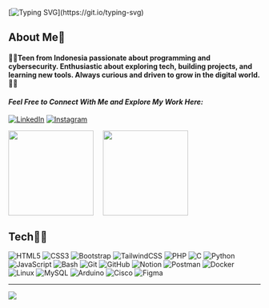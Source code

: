 [![Typing SVG](https://readme-typing-svg.demolab.com?font=JetBrains+Mono&size=24&pause=1000&color=4CC9FE&width=435&lines=print(%22Hello%20World!!%22);I%27m+Rakha+Fausta+%F0%9F%91%8B)](https://git.io/typing-svg)

## About Me🤖

#### 🙋‍♂️Teen from Indonesia passionate about programming and cybersecurity. Enthusiastic about exploring tech, building projects, and learning new tools. Always curious and driven to grow in the digital world.🧑‍💻

#### *Feel Free to Connect With Me and Explore My Work Here:*

[![LinkedIn](https://img.shields.io/badge/LinkedIn-%230077B5.svg?logo=linkedin&logoColor=white)](https://www.linkedin.com/in/rakha-fausta-17aba1286/) 
[![Instagram](https://img.shields.io/badge/Instagram-%23E4405F.svg?logo=Instagram&logoColor=white)](https://instagram.com/rakhaafd) 

<div style="display: flex; gap: 1rem;">
<img align="left" height='170px' src="https://github-readme-stats.vercel.app/api?username=rakhaafd&theme=dark&show_icons=true&hide_border=true&count_private=true&bg_color=001F3F&title_color=ffffff&icon_color=ffffff&text_color=ffffff" />

<img align="" height='170px' src="https://github-readme-stats.vercel.app/api/top-langs/?username=rakhaafd&theme=dark&show_icons=true&hide_border=true&layout=compact&bg_color=001F3F&title_color=ffffff&text_color=ffffff" />
</div>

## Tech🧑‍💻

![HTML5](https://img.shields.io/badge/html5-%23E34F26.svg?style=for-the-badge&logo=html5&logoColor=white) 
![CSS3](https://img.shields.io/badge/css3-%231572B6.svg?style=for-the-badge&logo=css3&logoColor=white) 
![Bootstrap](https://img.shields.io/badge/bootstrap-%238511FA.svg?style=for-the-badge&logo=bootstrap&logoColor=white) 
![TailwindCSS](https://img.shields.io/badge/tailwindcss-%2338B2AC.svg?style=for-the-badge&logo=tailwind-css&logoColor=white) 
![PHP](https://img.shields.io/badge/php-%23777BB4.svg?style=for-the-badge&logo=php&logoColor=white) 
![C](https://img.shields.io/badge/c-%2300599C.svg?style=for-the-badge&logo=c&logoColor=white) 
![Python](https://img.shields.io/badge/python-3670A0?style=for-the-badge&logo=python&logoColor=ffdd54) 
![JavaScript](https://img.shields.io/badge/javascript-%23323330.svg?style=for-the-badge&logo=javascript&logoColor=%23F7DF1E) 
![Bash](https://img.shields.io/badge/bash-%23121011.svg?style=for-the-badge&logo=gnu-bash&logoColor=white)
![Git](https://img.shields.io/badge/git-%23F05033.svg?style=for-the-badge&logo=git&logoColor=white) 
![GitHub](https://img.shields.io/badge/github-%23121011.svg?style=for-the-badge&logo=github&logoColor=white) 
![Notion](https://img.shields.io/badge/Notion-%23000000.svg?style=for-the-badge&logo=notion&logoColor=white) 
![Postman](https://img.shields.io/badge/Postman-FF6C37?style=for-the-badge&logo=postman&logoColor=white) 
![Docker](https://img.shields.io/badge/docker-%230db7ed.svg?style=for-the-badge&logo=docker&logoColor=white) 
![Linux](https://img.shields.io/badge/linux-FCC624?style=for-the-badge&logo=linux&logoColor=black) 
![MySQL](https://img.shields.io/badge/mysql-4479A1.svg?style=for-the-badge&logo=mysql&logoColor=white) 
![Arduino](https://img.shields.io/badge/Arduino-00979D?style=for-the-badge&logo=Arduino&logoColor=white)
![Cisco](https://img.shields.io/badge/cisco-%23136AFE.svg?style=for-the-badge&logo=cisco&logoColor=white)
![Figma](https://img.shields.io/badge/figma-%23F24E1E.svg?style=for-the-badge&logo=figma&logoColor=white) 

---
[![](https://visitcount.itsvg.in/api?id=rakhaafd&icon=6&color=024CAA)](https://visitcount.itsvg.in)
